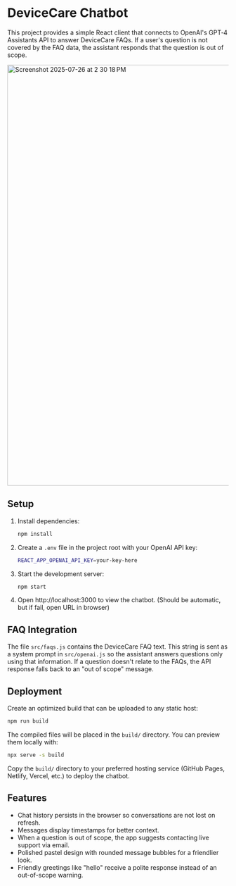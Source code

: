 # DeviceCare Chatbot

This project provides a simple React client that connects to OpenAI's GPT‑4 Assistants API to answer DeviceCare FAQs. If a user's question is not covered by the FAQ data, the assistant responds that the question is out of scope.

<img width="1728" height="956" alt="Screenshot 2025-07-26 at 2 30 18 PM" src="https://github.com/user-attachments/assets/1f2c4a7e-9e13-4a3c-ac8f-17fd6905240b" />

## Setup

1. Install dependencies:
   ```bash
   npm install
   ```
2. Create a `.env` file in the project root with your OpenAI API key:
   ```bash
   REACT_APP_OPENAI_API_KEY=your-key-here
   ```
3. Start the development server:
   ```bash
   npm start
   ```
4. Open http://localhost:3000 to view the chatbot. (Should be automatic, but if fail, open URL in browser)

## FAQ Integration

The file `src/faqs.js` contains the DeviceCare FAQ text. This string is sent as a system prompt in `src/openai.js` so the assistant answers questions only using that information. If a question doesn't relate to the FAQs, the API response falls back to an "out of scope" message.

## Deployment

Create an optimized build that can be uploaded to any static host:

```bash
npm run build
```

The compiled files will be placed in the `build/` directory. You can preview them locally with:

```bash
npx serve -s build
```

Copy the `build/` directory to your preferred hosting service (GitHub Pages, Netlify, Vercel, etc.) to deploy the chatbot.

## Features

- Chat history persists in the browser so conversations are not lost on refresh.
- Messages display timestamps for better context.
- When a question is out of scope, the app suggests contacting live support via email.
- Polished pastel design with rounded message bubbles for a friendlier look.
- Friendly greetings like "hello" receive a polite response instead of an out-of-scope warning.
